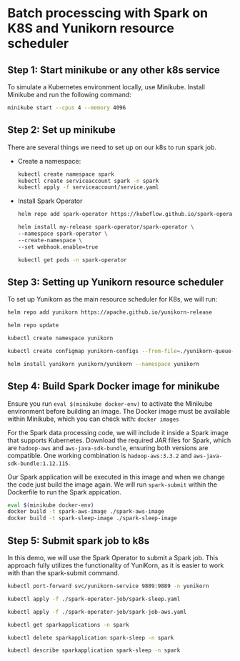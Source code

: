 # Batch processcing with Spark on K8S and Yunikorn resource scheduler

## Step 1: Start minikube or any other k8s service
To simulate a Kubernetes environment locally, use Minikube. Install Minikube and run the following command:
```sh
minikube start --cpus 4 --memory 4096
```

## Step 2: Set up minikube
There are several things we need to set up on our k8s to run spark job.
- Create a namespace:  
  ```sh
  kubectl create namespace spark
  kubectl create serviceaccount spark -n spark
  kubectl apply -f serviceaccount/service.yaml 
  ```

- Install Spark Operator
    ```sh
    helm repo add spark-operator https://kubeflow.github.io/spark-operator

    helm install my-release spark-operator/spark-operator \
    --namespace spark-operator \
    --create-namespace \
    --set webhook.enable=true

    kubectl get pods -n spark-operator
    ```

## Step 3: Setting up Yunikorn resource scheduler
To set up Yunikorn as the main resource scheduler for K8s, we will run:
```sh
helm repo add yunikorn https://apache.github.io/yunikorn-release

helm repo update

kubectl create namespace yunikorn

kubectl create configmap yunikorn-configs --from-file=./yunikorn-queue-config/queues.yaml -n yunikorn

helm install yunikorn yunikorn/yunikorn --namespace yunikorn
```

## Step 4: Build Spark Docker image for minikube
Ensure you run ```eval $(minikube docker-env)``` to activate the Minikube environment before building an image. The Docker image must be available within Minikube, which you can check with: ```docker images```

For the Spark data processing code, we will include it inside a Spark image that supports Kubernetes. Download the required JAR files for Spark, which are ```hadoop-aws``` and ```aws-java-sdk-bundle```, ensuring both versions are compatible. One working combination is ```hadoop-aws:3.3.2``` and ```aws-java-sdk-bundle:1.12.115```.

Our Spark application will be executed in this image and when we change the code just build the image again. We will run ```spark-submit``` within the Dockerfile to run the Spark appication.

```sh
eval $(minikube docker-env)
docker build -t spark-aws-image ./spark-aws-image
docker build -t spark-sleep-image ./spark-sleep-image
```

## Step 5: Submit spark job to k8s
In this demo, we will use the Spark Operator to submit a Spark job. This approach fully utilizes the functionality of YuniKorn, as it is easier to work with than the spark-submit command.

```sh
kubectl port-forward svc/yunikorn-service 9889:9889 -n yunikorn

kubectl apply -f ./spark-operator-job/spark-sleep.yaml

kubectl apply -f ./spark-operator-job/spark-job-aws.yaml

kubectl get sparkapplications -n spark

kubectl delete sparkapplication spark-sleep -n spark

kubectl describe sparkapplication spark-sleep -n spark
```